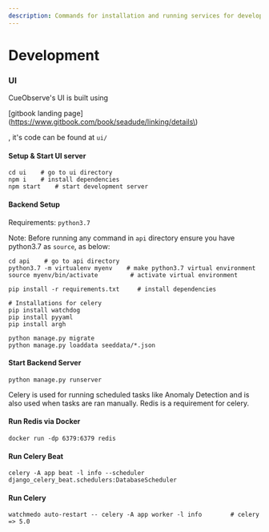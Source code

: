 ```yaml
---
description: Commands for installation and running services for development
---
```


# Development

### UI

CueObserve's UI is built using 

\[gitbook landing page\]\(https://www.gitbook.com/book/seadude/linking/details\)

  
, it's code can be found at `ui/`

#### Setup & Start UI server

```text
cd ui    # go to ui directory
npm i    # install dependencies
npm start    # start development server
```

#### Backend Setup 

Requirements: `python3.7`

Note: Before running any command in `api` directory ensure you have python3.7 as `source`, as below:

```text
cd api    # go to api directory
python3.7 -m virtualenv myenv    # make python3.7 virtual environment
source myenv/bin/activate         # activate virtual environment

pip install -r requirements.txt     # install dependencies

# Installations for celery 
pip install watchdog
pip install pyyaml
pip install argh

python manage.py migrate
python manage.py loaddata seeddata/*.json
```

#### Start Backend Server

```text
python manage.py runserver
```



Celery is used for running scheduled tasks like Anomaly Detection and is also used when tasks are ran manually. Redis is a requirement for celery.

#### Run Redis via Docker

```text
docker run -dp 6379:6379 redis
```

#### Run Celery Beat 

```text
celery -A app beat -l info --scheduler django_celery_beat.schedulers:DatabaseScheduler
```

#### Run Celery  

```text
watchmedo auto-restart -- celery -A app worker -l info        # celery => 5.0
```



